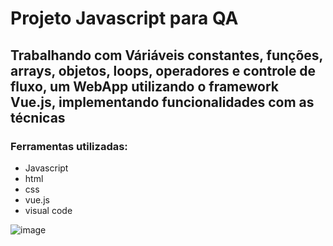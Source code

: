 # Projeto Javascript para QA
## Trabalhando com Váriáveis constantes, funções, arrays, objetos, loops, operadores e controle de fluxo, um WebApp utilizando o framework Vue.js, implementando funcionalidades com as técnicas 
### Ferramentas utilizadas:
- Javascript
- html
- css
- vue.js
- visual code
  
![image](https://github.com/user-attachments/assets/71e6175c-3021-4537-8082-95641b7c92a4)


